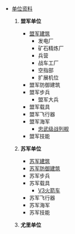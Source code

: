 - [单位资料](复仇时刻资料)

  1. **盟军单位**
      * [盟军建筑](盟军步兵)
        - 发电厂
        - 矿石精炼厂
        - 兵营
        - 战车工厂
        - 空指部
        - 扩展机位
      * 盟军防御建筑
      * 盟军步兵
        - 盟军大兵
      * 盟军载具
      * 盟军飞行器
      * 盟军海军
        - [忠武级战列舰]
      * 盟军技能

  2. **苏军单位**
     * [苏军建筑]()
     * [苏军防御建筑]()
     * 苏军步兵
     * 苏军载具
       - [V3火箭车]
     * 苏军飞行器
     * 苏军海军
     * 苏军技能

  3. **尤里单位**





[V3火箭车]:../../RN_Internal_Issues/wiki/单位资料-V3火箭车
[忠武级战列舰]:../../RN_Internal_Issues/wiki/单位资料-“忠武”级战列舰
[cmt]:../../RN_Internal_Issues/wiki/单位资料-“瓦尔哈拉”维修平台
[cmt]:../../RN_Internal_Issues/wiki/单位资料-九头蛇快艇
[cmt]:../../RN_Internal_Issues/wiki/单位资料-亡命冲锋车
[cmt]:../../RN_Internal_Issues/wiki/单位资料-先军要塞
[cmt]:../../RN_Internal_Issues/wiki/单位资料-先锋政委
[cmt]:../../RN_Internal_Issues/wiki/单位资料-光明星自行火炮
[cmt]:../../RN_Internal_Issues/wiki/单位资料-光棱坦克
[cmt]:../../RN_Internal_Issues/wiki/单位资料-利刃突击艇
[cmt]:../../RN_Internal_Issues/wiki/单位资料-动员兵
[cmt]:../../RN_Internal_Issues/wiki/单位资料-化学工兵
[cmt]:../../RN_Internal_Issues/wiki/单位资料-发电厂
[cmt]:../../RN_Internal_Issues/wiki/单位资料-台风潜艇
[cmt]:../../RN_Internal_Issues/wiki/单位资料-噬魂者坦克
[cmt]:../../RN_Internal_Issues/wiki/单位资料-圣骑士机甲
[cmt]:../../RN_Internal_Issues/wiki/单位资料-地狱自爆战机
[cmt]:../../RN_Internal_Issues/wiki/单位资料-坦克杀手
[cmt]:../../RN_Internal_Issues/wiki/单位资料-基洛夫飞艇
[cmt]:../../RN_Internal_Issues/wiki/单位资料-夜鹰直升机
[cmt]:../../RN_Internal_Issues/wiki/单位资料-天启坦克
[cmt]:../../RN_Internal_Issues/wiki/单位资料-奴隶矿场
[cmt]:../../RN_Internal_Issues/wiki/单位资料-宣传飞艇
[cmt]:../../RN_Internal_Issues/wiki/单位资料-尤里复制人
[cmt]:../../RN_Internal_Issues/wiki/单位资料-尤里新兵
[cmt]:../../RN_Internal_Issues/wiki/单位资料-尤里简介
[cmt]:../../RN_Internal_Issues/wiki/单位资料-布伦运载车
[cmt]:../../RN_Internal_Issues/wiki/单位资料-布雷推土机
[cmt]:../../RN_Internal_Issues/wiki/单位资料-幻影坦克
[cmt]:../../RN_Internal_Issues/wiki/单位资料-幻象坦克
[cmt]:../../RN_Internal_Issues/wiki/单位资料-幽灵轰炸机
[cmt]:../../RN_Internal_Issues/wiki/单位资料-恐怖分子
[cmt]:../../RN_Internal_Issues/wiki/单位资料-恐怖机器人
[cmt]:../../RN_Internal_Issues/wiki/单位资料-战斗要塞
[cmt]:../../RN_Internal_Issues/wiki/单位资料-战术核潜艇
[cmt]:../../RN_Internal_Issues/wiki/单位资料-战术核炮
[cmt]:../../RN_Internal_Issues/wiki/单位资料-捕食者
[cmt]:../../RN_Internal_Issues/wiki/单位资料-掷弹兵
[cmt]:../../RN_Internal_Issues/wiki/单位资料-收割者
[cmt]:../../RN_Internal_Issues/wiki/单位资料-攻城机甲
[cmt]:../../RN_Internal_Issues/wiki/单位资料-无人机平台
[cmt]:../../RN_Internal_Issues/wiki/单位资料-无畏级战舰
[cmt]:../../RN_Internal_Issues/wiki/单位资料-暴风摩托
[cmt]:../../RN_Internal_Issues/wiki/单位资料-机枪碉堡
[cmt]:../../RN_Internal_Issues/wiki/单位资料-条顿重型坦克
[cmt]:../../RN_Internal_Issues/wiki/单位资料-极光支援者
[cmt]:../../RN_Internal_Issues/wiki/单位资料-林菲斯核战堡垒
[cmt]:../../RN_Internal_Issues/wiki/单位资料-核爆卡车
[cmt]:../../RN_Internal_Issues/wiki/单位资料-步兵战车
[cmt]:../../RN_Internal_Issues/wiki/单位资料-武装直升机
[cmt]:../../RN_Internal_Issues/wiki/单位资料-毒牙轰炸机
[cmt]:../../RN_Internal_Issues/wiki/单位资料-毒蝎坦克
[cmt]:../../RN_Internal_Issues/wiki/单位资料-海蝎
[cmt]:../../RN_Internal_Issues/wiki/单位资料-海豹部队
[cmt]:../../RN_Internal_Issues/wiki/单位资料-潜地突击车
[cmt]:../../RN_Internal_Issues/wiki/单位资料-火箭飞行兵
[cmt]:../../RN_Internal_Issues/wiki/单位资料-灰熊坦克
[cmt]:../../RN_Internal_Issues/wiki/单位资料-灰熊坦克—UC型
[cmt]:../../RN_Internal_Issues/wiki/单位资料-炸弹皮卡
[cmt]:../../RN_Internal_Issues/wiki/单位资料-烈焰核心
[cmt]:../../RN_Internal_Issues/wiki/单位资料-爱国者飞弹
[cmt]:../../RN_Internal_Issues/wiki/单位资料-特工
[cmt]:../../RN_Internal_Issues/wiki/单位资料-特种部队
[cmt]:../../RN_Internal_Issues/wiki/单位资料-犀牛坦克
[cmt]:../../RN_Internal_Issues/wiki/单位资料-狂兽人
[cmt]:../../RN_Internal_Issues/wiki/单位资料-狂暴分子
[cmt]:../../RN_Internal_Issues/wiki/单位资料-狂风坦克
[cmt]:../../RN_Internal_Issues/wiki/单位资料-狙击手
[cmt]:../../RN_Internal_Issues/wiki/单位资料-狙击观察员
[cmt]:../../RN_Internal_Issues/wiki/单位资料-生化火箭车
[cmt]:../../RN_Internal_Issues/wiki/单位资料-疯狂伊文
[cmt]:../../RN_Internal_Issues/wiki/单位资料-病毒狙击手
[cmt]:../../RN_Internal_Issues/wiki/单位资料-盖特坦克
[cmt]:../../RN_Internal_Issues/wiki/单位资料-盟军作战实验室
[cmt]:../../RN_Internal_Issues/wiki/单位资料-盟军兵营
[cmt]:../../RN_Internal_Issues/wiki/单位资料-盟军大兵
[cmt]:../../RN_Internal_Issues/wiki/单位资料-盟军简介
[cmt]:../../RN_Internal_Issues/wiki/单位资料-磁爆步兵
[cmt]:../../RN_Internal_Issues/wiki/单位资料-磁爆水母
[cmt]:../../RN_Internal_Issues/wiki/单位资料-磁电坦克
[cmt]:../../RN_Internal_Issues/wiki/单位资料-磁能坦克
[cmt]:../../RN_Internal_Issues/wiki/单位资料-磁能要塞
[cmt]:../../RN_Internal_Issues/wiki/单位资料-神盾巡洋舰
[cmt]:../../RN_Internal_Issues/wiki/单位资料-空域卫士
[cmt]:../../RN_Internal_Issues/wiki/单位资料-空指部
[cmt]:../../RN_Internal_Issues/wiki/单位资料-算计者
[cmt]:../../RN_Internal_Issues/wiki/单位资料-米格战机
[cmt]:../../RN_Internal_Issues/wiki/单位资料-精神控制车
[cmt]:../../RN_Internal_Issues/wiki/单位资料-维拉迪摩指挥舰
[cmt]:../../RN_Internal_Issues/wiki/单位资料-自爆卡车
[cmt]:../../RN_Internal_Issues/wiki/单位资料-自爆小艇
[cmt]:../../RN_Internal_Issues/wiki/单位资料-自行高炮
[cmt]:../../RN_Internal_Issues/wiki/单位资料-航空母舰
[cmt]:../../RN_Internal_Issues/wiki/单位资料-苏军简介
[cmt]:../../RN_Internal_Issues/wiki/单位资料-蜂鸟直升机
[cmt]:../../RN_Internal_Issues/wiki/单位资料-赛博格战队
[cmt]:../../RN_Internal_Issues/wiki/单位资料-赤炎坦克
[cmt]:../../RN_Internal_Issues/wiki/单位资料-超时空兵
[cmt]:../../RN_Internal_Issues/wiki/单位资料-超时空复制平台
[cmt]:../../RN_Internal_Issues/wiki/单位资料-超时空采矿车
[cmt]:../../RN_Internal_Issues/wiki/单位资料-超能复制人
[cmt]:../../RN_Internal_Issues/wiki/单位资料-逆火轰炸机
[cmt]:../../RN_Internal_Issues/wiki/单位资料-重装大兵
[cmt]:../../RN_Internal_Issues/wiki/单位资料-镭射坦克
[cmt]:../../RN_Internal_Issues/wiki/单位资料-镭射幽浮
[cmt]:../../RN_Internal_Issues/wiki/单位资料-间谍
[cmt]:../../RN_Internal_Issues/wiki/单位资料-防空履带车
[cmt]:../../RN_Internal_Issues/wiki/单位资料-防空步兵
[cmt]:../../RN_Internal_Issues/wiki/单位资料-雷电轰炸机
[cmt]:../../RN_Internal_Issues/wiki/单位资料-食蚁兽两栖装甲车
[cmt]:../../RN_Internal_Issues/wiki/单位资料-驱逐舰
[cmt]:../../RN_Internal_Issues/wiki/单位资料-黑鹰战机
[cmt]:../../RN_Internal_Issues/wiki/单位资料
